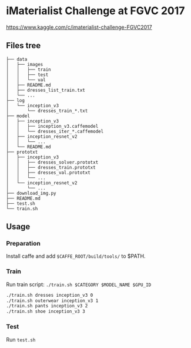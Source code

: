 # iMaterialist Challenge at FGVC 2017

https://www.kaggle.com/c/imaterialist-challenge-FGVC2017

## Files tree

```
├── data
│   ├── images
│   │   ├── train
│   │   ├── test
│   │   └── val
│   ├── README.md
│   ├── dresses_list_train.txt
│   └── ...
├── log
│   └── inception_v3
│       └── dresses_train_*.txt
├── model
│   ├── inception_v3
│   │   ├── inception_v3.caffemodel
│   │   └── dresses_iter_*.caffemodel
│   ├── inception_resnet_v2
│   │   └── ...
│   └── README.md
├── prototxt
│   ├── inception_v3
│   │   ├── dresses_solver.prototxt
│   │   ├── dresses_train.prototxt
│   │   ├── dresses_val.prototxt
│   │   └── ...
│   └── inception_resnet_v2
│       └── ...
├── download_img.py
├── README.md
├── test.sh
└── train.sh
```

## Usage

### Preparation

Install caffe and add `$CAFFE_ROOT/build/tools/` to $PATH.

### Train

Run train script: `./train.sh $CATEGORY $MODEL_NAME $GPU_ID`

```bash
./train.sh dresses inception_v3 0
./train.sh outerwear inception_v3 1
./train.sh pants inception_v3 2
./train.sh shoe inception_v3 3
```

### Test

Run `test.sh`
